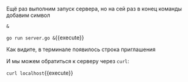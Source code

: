 Ещё раз выполним запуск сервера, но на сей раз в конец команды добавим символ

`&`

`go run server.go &`{{execute}}

Как видите, в терминале появилось строка приглашения

И мы можем обратиться к серверу через `curl`:

`curl localhost`{{execute}}